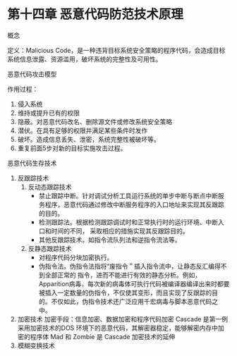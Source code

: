 # 第十四章 恶意代码防范技术原理

概念

定义：Malicious Code，是一种违背目标系统安全策略的程序代码，会造成目标系统信息泄露、资源滥用，破坏系统的完整性及可用性。

恶意代码攻击模型

作用过程：

1. 侵入系统
2. 维持或提升已有的权限
3. 隐蔽。对恶意代码改名、删除源文件或修改系统安全策略
4. 潜伏。在具有足够的权限并满足某些条件时发作
5. 破坏。造成信息丢失、泄密，系统完整性被破坏等。
6. 重复前面5步对新的目标实施攻击过程。

恶意代码生存技术

1. 反跟踪技术
    1. 反动态跟踪技术
        * 禁止跟踪中断。针对调试分析工具运行系统的单步中断与断点中断服务程序，恶意代码通过修改中断服务程序的入口地址来实现其反跟踪的目的。
        * 检测跟踪法。根据检测跟踪调试时和正常执行时的运行环境、中断入口和时间的不同， 采取相应的措施实现其反跟踪目的。
        * 其他反跟踪技术。如指令流队列法和逆指令流法等。
    2. 反静态跟踪技术
        * 对程序代码分块加密执行。
        * 伪指令法。伪指令法指将“废指令＂插入指令流中，让静态反汇编得不到全部正常的 指令，进而不能进行有效的静态分析。例如，Apparition病毒，每次新的病毒体可执行代码被编译器编译出来时都要被插入一定数量的伪指令，不仅使其变形，而且实现了反跟踪的目的。不仅如此，伪指令技术还广泛应用千宏病毒与脚本恶意代码之中。
2. 加密技术
    加密手段：信息加密、数据加密和程序代码加密
     Cascade 是第一例采用加密技术的DOS 环境下的恶意代码，其解密器稳定，能够解密内存中加密的程序体
    Mad 和 Zombie 是 Cascade 加密技术的延伸
3. 模糊变换技术



